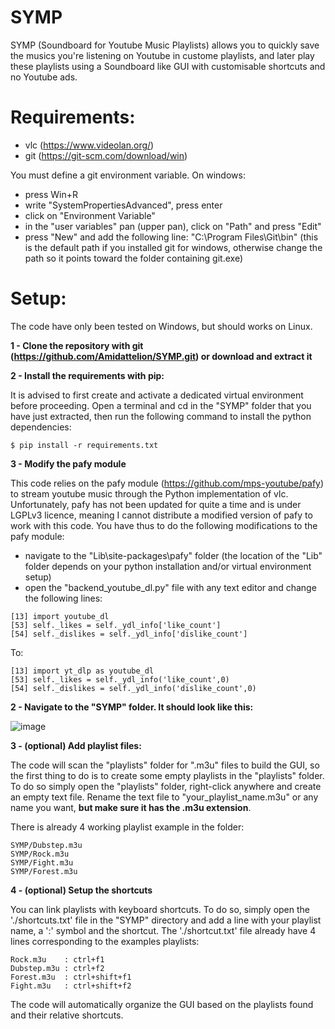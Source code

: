 # SYMP
SYMP (Soundboard for Youtube Music Playlists) allows you to quickly save the musics you're listening on Youtube in custome playlists, and later play these playlists using a Soundboard like GUI with customisable shortcuts and no Youtube ads.

# Requirements:
- vlc (https://www.videolan.org/)
- git (https://git-scm.com/download/win)

You must define a git environment variable. On windows: 
- press Win+R
- write "SystemPropertiesAdvanced", press enter
- click on "Environment Variable"
- in the "user variables" pan (upper pan), click on "Path" and press "Edit"
- press "New" and add the following line: "C:\Program Files\Git\bin\" (this is the default path if you installed git for windows, otherwise change the path so it points toward the folder containing git.exe)
  
# Setup:
The code have only been tested on Windows, but should works on Linux.

**1 - Clone the repository with git (https://github.com/Amidattelion/SYMP.git) or download and extract it**

**2 - Install the requirements with pip:**

It is advised to first create and activate a dedicated virtual environment before proceeding.
Open a terminal and cd in the "SYMP" folder that you have just extracted, then run the following command to install the python dependencies:

```
$ pip install -r requirements.txt
```

**3 - Modify the pafy module**

This code relies on the pafy module (https://github.com/mps-youtube/pafy) to stream youtube music through the Python implementation of vlc.
Unfortunately, pafy has not been updated for quite a time and is under LGPLv3 licence, meaning I cannot distribute a modified version of pafy to work with this code.
You have thus to do the following modifications to the pafy module:

- navigate to the "Lib\site-packages\pafy" folder (the location of the "Lib" folder depends on your python installation and/or virtual environment setup)
- open the "backend_youtube_dl.py" file with any text editor and change the following lines:
  
```
[13] import youtube_dl
[53] self._likes = self._ydl_info['like_count']
[54] self._dislikes = self._ydl_info['dislike_count']
```

To:

```
[13] import yt_dlp as youtube_dl
[53] self._likes = self._ydl_info('like_count',0)
[54] self._dislikes = self._ydl_info('dislike_count',0)
```


**2 - Navigate to the "SYMP" folder. It should look like this:**

![image](https://github.com/Amidattelion/SYMP/assets/87083034/cc5ec8e2-730a-498f-b023-8949726c6271)



**3 - (optional) Add playlist files:**

The code will scan the "playlists" folder for ".m3u" files to build the GUI, so the first thing to do is to create some empty playlists in the "playlists" folder. 
To do so simply open the "playlists" folder, right-click anywhere and create an empty text file. Rename the text file to "your_playlist_name.m3u" or any name you want, **but make sure it has the .m3u extension**.

There is already 4 working playlist example in the folder:
```
SYMP/Dubstep.m3u
SYMP/Rock.m3u
SYMP/Fight.m3u
SYMP/Forest.m3u
```

**4 - (optional) Setup the shortcuts**

You can link playlists with keyboard shortcuts. To do so, simply open the './shortcuts.txt' file in the "SYMP" directory and add a line with your playlist name, a ':' symbol and the shortcut.
The './shortcut.txt' file already have 4 lines corresponding to the examples playlists:

```
Rock.m3u 	: ctrl+f1
Dubstep.m3u	: ctrl+f2
Forest.m3u 	: ctrl+shift+f1
Fight.m3u 	: ctrl+shift+f2
```

The code will automatically organize the GUI based on the playlists found and their relative shortcuts.



